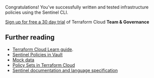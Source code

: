 Congratulations!
You've successfully written and tested infrastructure policies using the Sentinel CLI.

[Sign up for free a 30 day trial](https://www.hashicorp.com/blog/announcing-free-trials-for-hashicorp-terraform-cloud-paid-offerings/) of Terraform Cloud **Team & Governance**

## Further reading

- [Terraform Cloud Learn guide](https://learn.hashicorp.com/terraform/sentinel/sentinel-policies). 
- [Sentinel Policies in Vault](https://learn.hashicorp.com/vault/security/iam-sentinel)
- [Mock data](https://www.terraform.io/docs/cloud/sentinel/mock.html)
- [Policy Sets in Terraform Cloud](https://www.terraform.io/docs/cloud/sentinel/manage-policies.html)
- [Sentinel documentation and language specification](https://docs.hashicorp.com/sentinel)